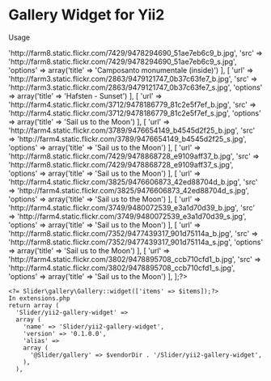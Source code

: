 Gallery Widget for Yii2
=======================
Usage
   <?php $items = [
        [
            'url' => 'http://farm8.static.flickr.com/7429/9478294690_51ae7eb6c9_b.jpg',
            'src' => 'http://farm8.static.flickr.com/7429/9478294690_51ae7eb6c9_s.jpg',
            'options' => array('title' => 'Camposanto monumentale (inside)')
        ],
        [
            'url' => 'http://farm3.static.flickr.com/2863/9479121747_0b37c63fe7_b.jpg',
            'src' => 'http://farm3.static.flickr.com/2863/9479121747_0b37c63fe7_s.jpg',
            'options' => array('title' => 'Hafsten - Sunset')
        ],
        [
            'url' => 'http://farm4.static.flickr.com/3712/9478186779_81c2e5f7ef_b.jpg',
            'src' => 'http://farm4.static.flickr.com/3712/9478186779_81c2e5f7ef_s.jpg',
            'options' => array('title' => 'Sail us to the Moon')
        ],
        [
            'url' => 'http://farm4.static.flickr.com/3789/9476654149_b4545d2f25_b.jpg',
            'src' => 'http://farm4.static.flickr.com/3789/9476654149_b4545d2f25_s.jpg',
            'options' => array('title' => 'Sail us to the Moon')
        ],
        [
            'url' => 'http://farm8.static.flickr.com/7429/9478868728_e9109aff37_b.jpg',
            'src' => 'http://farm8.static.flickr.com/7429/9478868728_e9109aff37_s.jpg',
            'options' => array('title' => 'Sail us to the Moon')
        ],
        [
            'url' => 'http://farm4.static.flickr.com/3825/9476606873_42ed88704d_b.jpg',
            'src' => 'http://farm4.static.flickr.com/3825/9476606873_42ed88704d_s.jpg',
            'options' => array('title' => 'Sail us to the Moon')
        ],
        [
            'url' => 'http://farm4.static.flickr.com/3749/9480072539_e3a1d70d39_b.jpg',
            'src' => 'http://farm4.static.flickr.com/3749/9480072539_e3a1d70d39_s.jpg',
            'options' => array('title' => 'Sail us to the Moon')
        ],
        [
            'url' => 'http://farm8.static.flickr.com/7352/9477439317_901d75114a_b.jpg',
            'src' => 'http://farm8.static.flickr.com/7352/9477439317_901d75114a_s.jpg',
            'options' => array('title' => 'Sail us to the Moon')
        ],
        [
            'url' => 'http://farm4.static.flickr.com/3802/9478895708_ccb710cfd1_b.jpg',
            'src' => 'http://farm4.static.flickr.com/3802/9478895708_ccb710cfd1_s.jpg',
            'options' => array('title' => 'Sail us to the Moon')
        ],
    ];?>
    <?= Slider\gallery\Gallery::widget(['items' => $items]);?>
    In extensions.php
    return array (
      'Slider/yii2-gallery-widget' =>
      array (
        'name' => 'Slider/yii2-gallery-widget',
        'version' => '0.1.0.0',
        'alias' =>
        array (
          '@Slider/gallery' => $vendorDir . '/Slider/yii2-gallery-widget',
        ),
      ),
